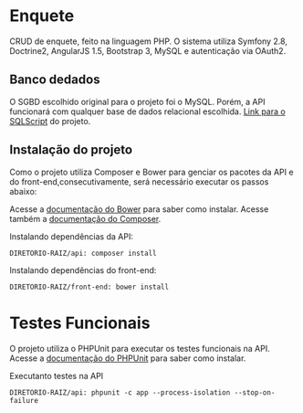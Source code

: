 # Enquete
CRUD de enquete, feito na linguagem PHP. O sistema utiliza Symfony 2.8, Doctrine2, AngularJS 1.5, Bootstrap 3, MySQL e autenticação via OAuth2.

## Banco dedados

O SGBD escolhido original para o projeto foi o MySQL. Porém, a API funcionará com qualquer base de dados relacional escolhida.
[Link para o SQLScript](/banco/Script.sql) do projeto.

## Instalação do projeto

Como o projeto utiliza Composer e Bower para genciar os pacotes da API e do front-end,consecutivamente, será necessário executar os passos abaixo:

Acesse a [documentação do Bower](http://bower.io/) para saber como instalar. Acesse também a [documentação do Composer](https://www.getcomposer.org/).

Instalando dependências da API:

    DIRETORIO-RAIZ/api: composer install

Instalando dependências do front-end:

    DIRETORIO-RAIZ/front-end: bower install

# Testes Funcionais

O projeto utiliza o PHPUnit para executar os testes funcionais na API. Acesse a [documentação do PHPUnit](https://phpunit.de/) para saber como instalar.

Executanto testes na API

    DIRETORIO-RAIZ/api: phpunit -c app --process-isolation --stop-on-failure
